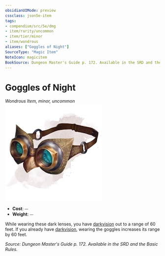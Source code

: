```yaml
---
obsidianUIMode: preview
cssclass: json5e-item
tags:
- compendium/src/5e/dmg
- item/rarity/uncommon
- item/tier/minor
- item/wondrous
aliases: ["Goggles of Night"]
SourceType: "Magic Item"
NoteIcon: magicitem
BookSource: Dungeon Master's Guide p. 172. Available in the SRD and the Basic Rules.
---
```

# Goggles of Night
*Wondrous Item, minor, uncommon*  
![](https://raw.githubusercontent.com/5etools-mirror-2/5etools-img/main/items/DMG/Goggles%20of%20Night.webp#right)  

- **Cost**: ⏤
- **Weight**: ⏤

While wearing these dark lenses, you have [darkvision](/2-Mechanics/CLI/rules/senses.md#darkvision) out to a range of 60 feet. If you already have [darkvision](/2-Mechanics/CLI/rules/senses.md#darkvision), wearing the goggles increases its range by 60 feet.

*Source: Dungeon Master's Guide p. 172. Available in the SRD and the Basic Rules.*